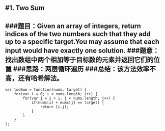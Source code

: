 #1. Two Sum
---
###题目：Given an array of integers, return indices of the two numbers such that they add up to a specific target.You may assume that each input would have exactly one solution.
###题意：找出数组中两个相加等于目标数的元素并返回它们的位置
###思路：两层循环遍历
###总结：该方法效率不高，还有哈希解法。
---
```
var twoSum = function(nums, target) {
    for(var i = 0; i < nums.length; i++) {
        for(var j = i + 1; j < nums.length; j++) {
            if(nums[i] + nums[j] == target) {
                return [i,j];
            }
        }
    }
};
```